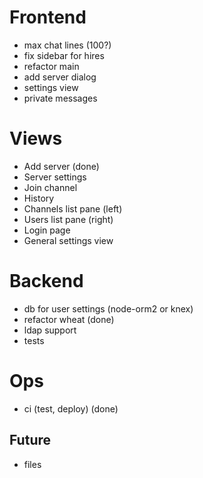 Frontend
==

 - max chat lines (100?)
 - fix sidebar for hires
 - refactor main
 - add server dialog
 - settings view
 - private messages

 Views
 ==
 - Add server (done)
 - Server settings
 - Join channel
 - History
 - Channels list pane (left)
 - Users list pane (right)
 - Login page
 - General settings view

Backend
==

 - db for user settings (node-orm2 or knex)
 - refactor wheat (done)
 - ldap support
 - tests

Ops
==

 - ci (test, deploy) (done)

Future
--
 - files